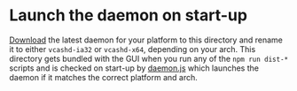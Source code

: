 # Launch the daemon on start-up
[Download](https://vcash.info/wallets.php) the latest daemon for your platform
to this directory and rename it to either `vcashd-ia32` or `vcashd-x64`,
depending on your arch. This directory gets bundled with the GUI when you run
any of the `npm run dist-*` scripts and is checked on start-up by
[daemon.js](https://github.com/openvcash/vcash-electron/blob/master/src/daemon.js)
which launches the daemon if it matches the correct platform and arch.
